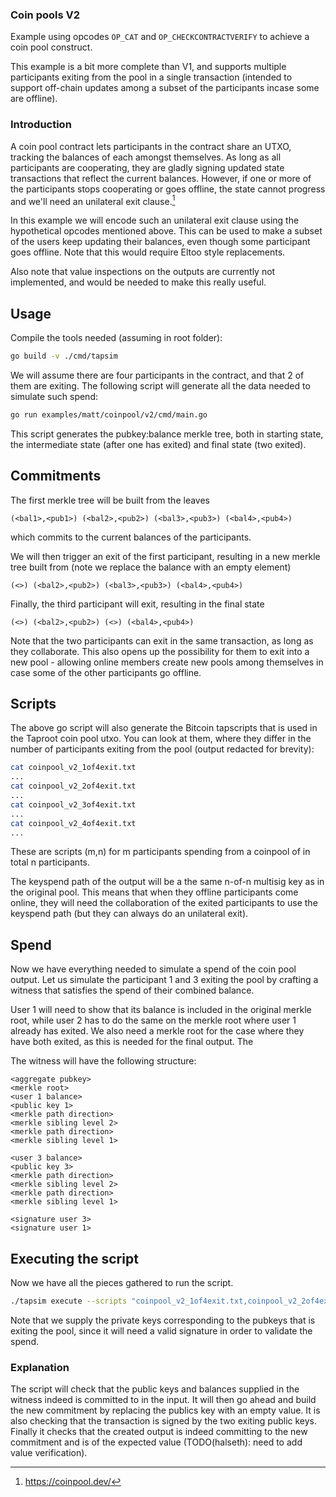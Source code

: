 ### Coin pools V2
Example using opcodes `OP_CAT` and `OP_CHECKCONTRACTVERIFY` to achieve a coin
pool construct.

This example is a bit more complete than V1, and supports multiple participants
exiting from the pool in a single transaction (intended to support off-chain
updates among a subset of the participants incase some are offline).

### Introduction
A coin pool contract lets participants in the contract share an UTXO, tracking
the balances of each amongst themselves. As long as all participants are
cooperating, they are gladly signing updated state transactions that reflect
the current balances. However, if one or more of the participants stops
cooperating or goes offline, the state cannot progress and we'll need an
unilateral exit clause.[^1]

In this example we will encode such an unilateral exit clause using the
hypothetical opcodes mentioned above. This can be used to make a subset of the
users keep updating their balances, even though some participant goes offline.
Note that this would require Eltoo style replacements.

Also note that value inspections on the outputs are currently not implemented,
and would be needed to make this really useful.

## Usage
Compile the tools needed (assuming in root folder):
```bash
go build -v ./cmd/tapsim
```

We will assume there are four participants in the contract, and that 2 of them
are exiting. The following script will generate all the data needed to simulate
such spend:
```bash
go run examples/matt/coinpool/v2/cmd/main.go
```

This script generates the pubkey:balance merkle tree, both in starting state,
the intermediate state (after one has exited) and final state (two exited).

## Commitments
The first merkle tree will be built from the leaves
```
(<bal1>,<pub1>) (<bal2>,<pub2>) (<bal3>,<pub3>) (<bal4>,<pub4>) 
```

which commits to the current balances of the participants.

We will then trigger an exit of the first participant, resulting in a new merkle tree built from (note we replace the balance with an empty element)

```
(<>) (<bal2>,<pub2>) (<bal3>,<pub3>) (<bal4>,<pub4>) 
```

Finally, the third participant will exit, resulting in the final state

```
(<>) (<bal2>,<pub2>) (<>) (<bal4>,<pub4>) 
```

Note that the two participants can exit in the same transaction, as long as
they collaborate. This also opens up the possibility for them to exit into a
new pool - allowing online members create new pools among themselves in case
some of the other participants go offline.

## Scripts
The above go script will also generate the Bitcoin tapscripts that is used in
the Taproot coin pool utxo. You can look at them, where they differ in the
number of participants exiting from the pool (output redacted for brevity):

```bash
cat coinpool_v2_1of4exit.txt
...
cat coinpool_v2_2of4exit.txt
...
cat coinpool_v2_3of4exit.txt
...
cat coinpool_v2_4of4exit.txt
...
```

These are scripts (m,n) for m participants spending from a coinpool of in total
n participants.

The keyspend path of the output will be a the same n-of-n multisig key as in
the original pool. This means that when they offline participants come online,
they will need the collaboration of the exited participants to use the keyspend
path (but they can always do an unilateral exit).

## Spend
Now we have everything needed to simulate a spend of the coin pool output. Let
us simulate the participant 1 and 3 exiting the pool by crafting a witness that
satisfies the spend of their combined balance.

User 1 will need to show that its balance is included in the original merkle
root, while user 2 has to do the same on the merkle root where user 1 already
has exited. We also need a merkle root for the case where they have both
exited, as this is needed for the final output. The

The witness will have the following structure:

```
<aggregate pubkey>
<merkle root>
<user 1 balance>
<public key 1>
<merkle path direction>
<merkle sibling level 2>
<merkle path direction>
<merkle sibling level 1>

<user 3 balance>
<public key 3>
<merkle path direction>
<merkle sibling level 2>
<merkle path direction>
<merkle sibling level 1>

<signature user 3>
<signature user 1>
```


## Executing the script
Now we have all the pieces gathered to run the script.

```bash
./tapsim execute --scripts "coinpool_v2_1of4exit.txt,coinpool_v2_2of4exit.txt,coinpool_v2_3of4exit.txt,coinpool_v2_4of4exit.txt" --scriptindex 1 --witness witness_2of4exit.txt --colwidth 80 --privkeys  "`sed -n 1p coinpool_v2_keys.txt | awk -F"," '{print $1}'`,`sed -n 3p coinpool_v2_keys.txt | awk -F"," '{print $1}'`" --inputkey="`sed -n 1p coinpool_v2_innerkey.txt`" --outputkey="`sed -n 2p coinpool_v2_innerkey.txt`"
```

Note that we supply the private keys corresponding to the pubkeys that is exiting
the pool, since it will need a valid signature in order to validate the spend.

### Explanation
The script will check that the public keys and balances supplied in the witness
indeed is committed to in the input. It will then go ahead and build the new
commitment by replacing the publics key with an empty value. It is also
checking that the transaction is signed by the two exiting public keys. Finally
it checks that the created output is indeed committing to the new commitment
and is of the expected value (TODO(halseth): need to add value verification).

[^1]: https://coinpool.dev/
